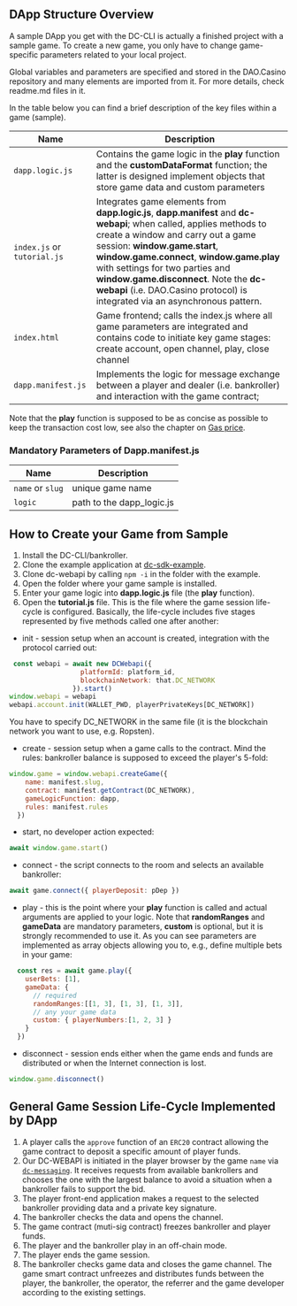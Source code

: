 
## DApp Structure Overview
A sample DApp you get with the DC-CLI is actually a finished project with a sample game. To create a new game, you only have to change game-specific parameters related to your local project. 

Global variables and parameters are specified and stored in the DAO.Casino repository and many elements are imported from it. For more details, check readme.md files in it. 

In the table below you can find a brief description of the key files within a game (sample). 

| **Name**                                 | **Description**                          |
| ---------------------------------------- | ---------------------------------------- |
| `dapp.logic.js`                          | Contains the game logic in the **play** function and the **customDataFormat** function; the latter is designed implement objects that store game data and custom parameters|
| `index.js` or `tutorial.js` | Integrates game elements from **dapp.logic.js**, **dapp.manifest** and **dc-webapi**; when called, applies methods to create a window and carry out a game session: **window.game.start**, **window.game.connect**, **window.game.play** with settings for two parties and **window.game.disconnect**. Note the **dc-webapi** (i.e. DAO.Casino protocol) is integrated via an asynchronous pattern. |
| `index.html`                             | Game frontend; calls the index.js where all game parameters are integrated and contains code to initiate key game stages: create account, open channel, play, close channel |
| `dapp.manifest.js`                       | Implements the logic for message exchange between a player and dealer (i.e. bankroller) and interaction with the game contract;|


Note that the **play** function is supposed to be as concise as possible to keep the transaction cost low, see also the chapter on [Gas price](2.7.%20Notes%20on%20Transaction%20Pricing.md).
### Mandatory Parameters of Dapp.manifest.js

| **Name** | **Description**           |
| -------- | ------------------------- |
| `name` or `slug`  | unique game name          |
| `logic`  | path to the dapp_logic.js |

## How to Create your Game from Sample

1. Install the DC-CLI/bankroller.
2. Clone the example application at [dc-sdk-example](https://github.com/DaoCasino/dc-sdk-example).
3. Clone dc-webapi by calling `npm -i` in the folder with the example.
4. Open the folder where your game sample is installed.
5. Enter your game logic into **dapp.logic.js** file (the **play** function). 
5. Open the **tutorial.js** file. 
This is the file where the game session life-cyсle is configured. Basically, the life-cycle includes five stages represented by five methods called one after another:  
- init - session setup when an account is created, integration with the protocol carried out:  
```javascript
 const webapi = await new DCWebapi({
                  platformId: platform_id,
                  blockchainNetwork: that.DC_NETWORK
                }).start()
window.webapi = webapi
webapi.account.init(WALLET_PWD, playerPrivateKeys[DC_NETWORK]) 
```  
You have to specify DC_NETWORK in the same file (it is the blockchain network you want to use, e.g. Ropsten).  
- create - session setup when a game calls to the contract.  Mind the rules: bankroller balance is supposed to exceed the player's 5-fold:  
```javascript
window.game = window.webapi.createGame({ 
    name: manifest.slug, 
    contract: manifest.getContract(DC_NETWORK), 
    gameLogicFunction: dapp, 
    rules: manifest.rules 
  })
```
- start, no developer action expected:
```javascript
await window.game.start()
```
- connect - the script connects to the room and selects an available bankroller: 
```javascript
await game.connect({ playerDeposit: pDep })
 ```
- play - this is the point where your **play** function is called and actual arguments are applied to your logic. Note that **randomRanges** and **gameData** are mandatory parameters, **custom** is optional, but it is strongly recommended to use it. As you can see parameters are implemented as array objects allowing you to, e.g., define multiple bets in your game:
```javascript
  const res = await game.play({
    userBets: [1],
    gameData: {
      // required
      randomRanges:[[1, 3], [1, 3], [1, 3]],
      // any your game data
      custom: { playerNumbers:[1, 2, 3] }
    }
  })
 ```
- disconnect - session ends either when  the game ends and funds are distributed or when the Internet connection is lost. 
```javascript
window.game.disconnect()
```

## General Game  Session Life-Cycle Implemented by DApp

1. A player calls the `approve` function of an `ERC20` contract allowing the game contract to deposit a specific amount of player funds.
2. Our DC-WEBAPI is initiated in the player browser by the game `name` via [`dc-messaging`](https://github.com/DaoCasino/dc-messaging). It receives requests from available bankrollers and chooses the one with the largest balance to avoid a situation when a bankroller fails to support the  bid.
3. The player front-end application makes a request to the selected bankroller providing data and a private key signature.
4. The  bankroller checks the data and opens the channel.
5. The game contract (muti-sig contract) freezes bankroller and player funds.
6. The player and the bankroller play in an off-chain mode.
7. The player ends the game session.
8. The bankroller checks game data and closes the game channel. The game smart contract unfreezes and distributes funds between the player, the bankroller, the operator, the referrer and the game developer  according to the existing settings.

